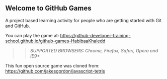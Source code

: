 ## Welcome to GitHub Games

A project based learning activity for people who are getting started with Git and GitHub.

You can play the game at: https://github-developer-training-school.github.io/github-games-HabibaaKhaledd

>> _*SUPPORTED BROWSERS*: Chrome, Firefox, Safari, Opera and IE9+_

This fun open source game was cloned from: https://github.com/jakesgordon/javascript-tetris
